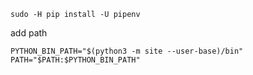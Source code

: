 ```
sudo -H pip install -U pipenv
```

add path
```
PYTHON_BIN_PATH="$(python3 -m site --user-base)/bin"
PATH="$PATH:$PYTHON_BIN_PATH"
```